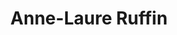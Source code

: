 ---
category: residents
layout: post
title: Anne-Laure Ruffin 
profession: visual arts
website: www.annelaureruffin.com
image: /images/residents/rutgerdevries_01.png
---